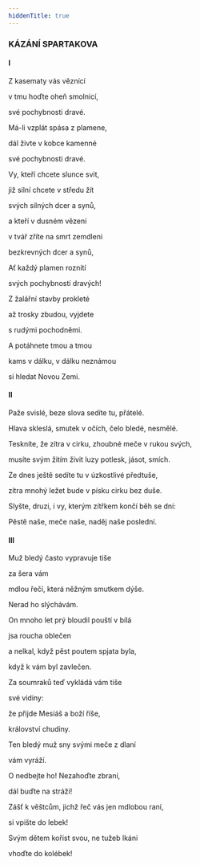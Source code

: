 ```yaml
---
hiddenTitle: true
---
```


### KÁZÁNÍ SPARTAKOVA

#### I

Z kasematy vás věznící 

v tmu hoďte oheň smolnicí, 

své pochybnosti dravé. 

Má-li vzplát spása z plamene, 

dál živte v kobce kamenné 

své pochybnosti dravé.

Vy, kteří chcete slunce svit, 

již silní chcete v středu žít 

svých silných dcer a synů, 

a kteří v dusném vězení 

v tvář zříte na smrt zemdleni 

bezkrevných dcer a synů, 

Ať každý plamen roznítí 

svých pochybností dravých!

Z žalářní stavby prokleté 

až trosky zbudou, vyjdete 

s rudými pochodněmi. 

A potáhnete tmou a tmou 

kams v dálku, v dálku neznámou 

si hledat Novou Zemi.

#### II

Paže svislé, beze slova sedíte tu, přátelé. 

Hlava skleslá, smutek v očích, čelo bledé, nesmělé.

Teskníte, že zítra v cirku, zhoubné meče v rukou svých, 

musíte svým žitím živit luzy potlesk, jásot, smích.

Ze dnes ještě sedíte tu v úzkostlivé předtuše, 

zítra mnohý ležet bude v písku cirku bez duše.

Slyšte, druzi, i vy, kterým zítřkem končí běh se dní: 

Pěstě naše, meče naše, naděj naše poslední.

#### III

Muž bledý často vypravuje tiše 

za šera vám 

mdlou řečí, která něžným smutkem dýše. 

Nerad ho slýchávám.

On mnoho let prý bloudil pouští v bílá 

jsa roucha oblečen 

a nelkal, když pěst poutem spjata byla, 

když k vám byl zavlečen.

Za soumraků teď vykládá vám tiše 

své vidiny: 

že přijde Mesiáš a boží říše, 

království chudiny.

Ten bledý muž sny svými meče z dlaní 

vám vyráží. 

O nedbejte ho! Nezahoďte zbraní, 

dál buďte na stráži!

Zášť k věštcům, jichž řeč vás jen mdlobou raní, 

si vpište do lebek! 

Svým dětem kořist svou, ne tužeb lkáni 

vhoďte do kolébek!

